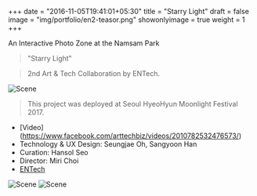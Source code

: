 +++
date = "2016-11-05T19:41:01+05:30"
title = "Starry Light"
draft = false
image = "img/portfolio/en2-teasor.png"
showonlyimage = true
weight = 1
+++

An Interactive Photo Zone at the Namsam Park
<!--more-->

> "Starry Light"

> 2nd Art & Tech Collaboration by ENTech.

![Scene][1]

> This project was deployed at Seoul HyeoHyun Moonlight Festival 2017.
 
* [Video] (https://www.facebook.com/arttechbiz/videos/2010782532476573/) 
* Technology & UX Design: Seungjae Oh, Sangyoon Han
* Curation: Hansol Seo
* Director: Miri Choi
* [ENTech](fb.me/arttechbiz)

![Scene][3]
![Scene][2]


[1]: /img/portfolio/en2-overview.png
[2]: /img/portfolio/en2-kinect.png
[3]: /img/portfolio/en2-light.png
